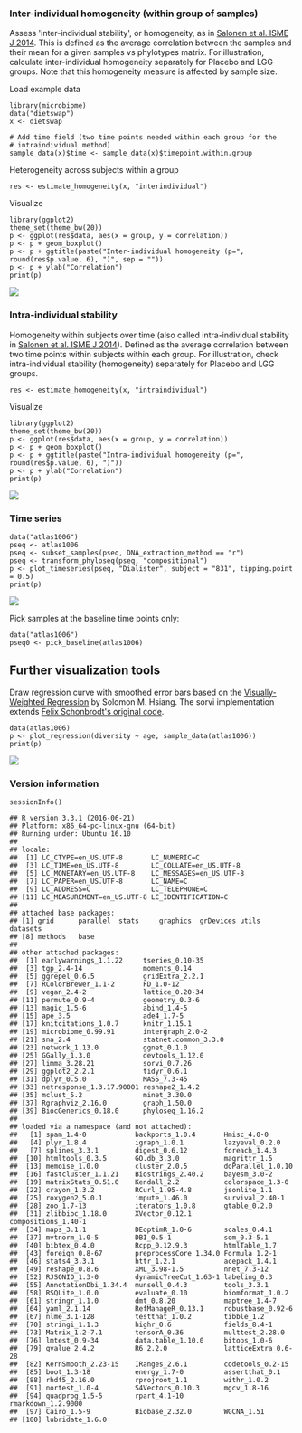 <!--
  %\VignetteEngine{knitr::rmarkdown}
  %\VignetteIndexEntry{microbiome tutorial - variability}
  %\usepackage[utf8]{inputenc}
  %\VignetteEncoding{UTF-8}  
-->
### Inter-individual homogeneity (within group of samples)

Assess 'inter-individual stability', or homogeneity, as in [Salonen et
al. ISME J
2014](http://www.nature.com/ismej/journal/v8/n11/full/ismej201463a.html).
This is defined as the average correlation between the samples and their
mean for a given samples vs phylotypes matrix. For illustration,
calculate inter-individual homogeneity separately for Placebo and LGG
groups. Note that this homogeneity measure is affected by sample size.

Load example data

    library(microbiome)
    data("dietswap")
    x <- dietswap

    # Add time field (two time points needed within each group for the 
    # intraindividual method)
    sample_data(x)$time <- sample_data(x)$timepoint.within.group

Heterogeneity across subjects within a group

    res <- estimate_homogeneity(x, "interindividual")

Visualize

    library(ggplot2)
    theme_set(theme_bw(20))
    p <- ggplot(res$data, aes(x = group, y = correlation))
    p <- p + geom_boxplot()
    p <- p + ggtitle(paste("Inter-individual homogeneity (p=", round(res$p.value, 6), ")", sep = ""))
    p <- p + ylab("Correlation")
    print(p)

![](Variability_files/figure-markdown_strict/homogeneity-example2d-1.png)

### Intra-individual stability

Homogeneity within subjects over time (also called intra-individual
stability in [Salonen et al. ISME J
2014](http://www.nature.com/ismej/journal/v8/n11/full/ismej201463a.html)).
Defined as the average correlation between two time points within
subjects within each group. For illustration, check intra-individual
stability (homogeneity) separately for Placebo and LGG groups.

    res <- estimate_homogeneity(x, "intraindividual")

Visualize

    library(ggplot2)
    theme_set(theme_bw(20))
    p <- ggplot(res$data, aes(x = group, y = correlation))
    p <- p + geom_boxplot()
    p <- p + ggtitle(paste("Intra-individual homogeneity (p=", round(res$p.value, 6), ")"))
    p <- p + ylab("Correlation")
    print(p)

![](Variability_files/figure-markdown_strict/homogeneity-intra-1.png)

### Time series

    data("atlas1006")
    pseq <- atlas1006
    pseq <- subset_samples(pseq, DNA_extraction_method == "r")
    pseq <- transform_phyloseq(pseq, "compositional")
    p <- plot_timeseries(pseq, "Dialister", subject = "831", tipping.point = 0.5)
    print(p)

![](Variability_files/figure-markdown_strict/homogeneity-timeseries-1.png)

Pick samples at the baseline time points only:

    data("atlas1006")
    pseq0 <- pick_baseline(atlas1006)

Further visualization tools
---------------------------

Draw regression curve with smoothed error bars based on the
[Visually-Weighted
Regression](http://www.fight-entropy.com/2012/07/visually-weighted-regression.html)
by Solomon M. Hsiang. The sorvi implementation extends [Felix
Schonbrodt's original
code](http://www.nicebread.de/visually-weighted-watercolor-plots-new-variants-please-vote/).

    data(atlas1006)
    p <- plot_regression(diversity ~ age, sample_data(atlas1006))
    print(p)

![](Variability_files/figure-markdown_strict/variability-regression-1.png)

### Version information

    sessionInfo()

    ## R version 3.3.1 (2016-06-21)
    ## Platform: x86_64-pc-linux-gnu (64-bit)
    ## Running under: Ubuntu 16.10
    ## 
    ## locale:
    ##  [1] LC_CTYPE=en_US.UTF-8       LC_NUMERIC=C              
    ##  [3] LC_TIME=en_US.UTF-8        LC_COLLATE=en_US.UTF-8    
    ##  [5] LC_MONETARY=en_US.UTF-8    LC_MESSAGES=en_US.UTF-8   
    ##  [7] LC_PAPER=en_US.UTF-8       LC_NAME=C                 
    ##  [9] LC_ADDRESS=C               LC_TELEPHONE=C            
    ## [11] LC_MEASUREMENT=en_US.UTF-8 LC_IDENTIFICATION=C       
    ## 
    ## attached base packages:
    ## [1] grid      parallel  stats     graphics  grDevices utils     datasets 
    ## [8] methods   base     
    ## 
    ## other attached packages:
    ##  [1] earlywarnings_1.1.22     tseries_0.10-35         
    ##  [3] tgp_2.4-14               moments_0.14            
    ##  [5] ggrepel_0.6.5            gridExtra_2.2.1         
    ##  [7] RColorBrewer_1.1-2       FD_1.0-12               
    ##  [9] vegan_2.4-2              lattice_0.20-34         
    ## [11] permute_0.9-4            geometry_0.3-6          
    ## [13] magic_1.5-6              abind_1.4-5             
    ## [15] ape_3.5                  ade4_1.7-5              
    ## [17] knitcitations_1.0.7      knitr_1.15.1            
    ## [19] microbiome_0.99.91       intergraph_2.0-2        
    ## [21] sna_2.4                  statnet.common_3.3.0    
    ## [23] network_1.13.0           ggnet_0.1.0             
    ## [25] GGally_1.3.0             devtools_1.12.0         
    ## [27] limma_3.28.21            sorvi_0.7.26            
    ## [29] ggplot2_2.2.1            tidyr_0.6.1             
    ## [31] dplyr_0.5.0              MASS_7.3-45             
    ## [33] netresponse_1.3.17.90001 reshape2_1.4.2          
    ## [35] mclust_5.2               minet_3.30.0            
    ## [37] Rgraphviz_2.16.0         graph_1.50.0            
    ## [39] BiocGenerics_0.18.0      phyloseq_1.16.2         
    ## 
    ## loaded via a namespace (and not attached):
    ##   [1] spam_1.4-0            backports_1.0.4       Hmisc_4.0-0          
    ##   [4] plyr_1.8.4            igraph_1.0.1          lazyeval_0.2.0       
    ##   [7] splines_3.3.1         digest_0.6.12         foreach_1.4.3        
    ##  [10] htmltools_0.3.5       GO.db_3.3.0           magrittr_1.5         
    ##  [13] memoise_1.0.0         cluster_2.0.5         doParallel_1.0.10    
    ##  [16] fastcluster_1.1.21    Biostrings_2.40.2     bayesm_3.0-2         
    ##  [19] matrixStats_0.51.0    Kendall_2.2           colorspace_1.3-0     
    ##  [22] crayon_1.3.2          RCurl_1.95-4.8        jsonlite_1.1         
    ##  [25] roxygen2_5.0.1        impute_1.46.0         survival_2.40-1      
    ##  [28] zoo_1.7-13            iterators_1.0.8       gtable_0.2.0         
    ##  [31] zlibbioc_1.18.0       XVector_0.12.1        compositions_1.40-1  
    ##  [34] maps_3.1.1            DEoptimR_1.0-6        scales_0.4.1         
    ##  [37] mvtnorm_1.0-5         DBI_0.5-1             som_0.3-5.1          
    ##  [40] bibtex_0.4.0          Rcpp_0.12.9.3         htmlTable_1.7        
    ##  [43] foreign_0.8-67        preprocessCore_1.34.0 Formula_1.2-1        
    ##  [46] stats4_3.3.1          httr_1.2.1            acepack_1.4.1        
    ##  [49] reshape_0.8.6         XML_3.98-1.5          nnet_7.3-12          
    ##  [52] RJSONIO_1.3-0         dynamicTreeCut_1.63-1 labeling_0.3         
    ##  [55] AnnotationDbi_1.34.4  munsell_0.4.3         tools_3.3.1          
    ##  [58] RSQLite_1.0.0         evaluate_0.10         biomformat_1.0.2     
    ##  [61] stringr_1.1.0         dmt_0.8.20            maptree_1.4-7        
    ##  [64] yaml_2.1.14           RefManageR_0.13.1     robustbase_0.92-6    
    ##  [67] nlme_3.1-128          testthat_1.0.2        tibble_1.2           
    ##  [70] stringi_1.1.3         highr_0.6             fields_8.4-1         
    ##  [73] Matrix_1.2-7.1        tensorA_0.36          multtest_2.28.0      
    ##  [76] lmtest_0.9-34         data.table_1.10.0     bitops_1.0-6         
    ##  [79] qvalue_2.4.2          R6_2.2.0              latticeExtra_0.6-28  
    ##  [82] KernSmooth_2.23-15    IRanges_2.6.1         codetools_0.2-15     
    ##  [85] boot_1.3-18           energy_1.7-0          assertthat_0.1       
    ##  [88] rhdf5_2.16.0          rprojroot_1.1         withr_1.0.2          
    ##  [91] nortest_1.0-4         S4Vectors_0.10.3      mgcv_1.8-16          
    ##  [94] quadprog_1.5-5        rpart_4.1-10          rmarkdown_1.2.9000   
    ##  [97] Cairo_1.5-9           Biobase_2.32.0        WGCNA_1.51           
    ## [100] lubridate_1.6.0
